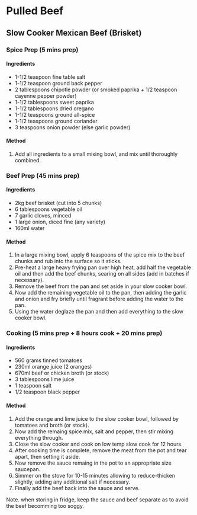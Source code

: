 # Pulled Beef

## Slow Cooker Mexican Beef (Brisket)

### Spice Prep (5 mins prep)

#### Ingredients

* 1-1/2 teaspoon fine table salt
* 1-1/2 teaspoon ground back pepper
* 2 tablespoons chipotle powder (or smoked paprika + 1/2 teaspoon cayenne pepper powder)
* 1-1/2 tablespoons sweet paprika
* 1-1/2 tablespoons dried oregano
* 1-1/2 teaspoons ground all-spice
* 1-1/2 teaspoons ground coriander
* 3 teaspoons onion powder (else garlic powder)

#### Method

1. Add all ingredients to a small mixing bowl, and mix until thoroughly combined.

### Beef Prep (45 mins prep)

#### Ingredients

* 2kg beef brisket (cut into 5 chunks)
* 6 tablespoons vegetable oil
* 7 garlic cloves, minced
* 1 large onion, diced fine (any variety)
* 160ml water

#### Method

1. In a large mixing bowl, apply 6 teaspoons of the spice mix to the beef chunks and rub into the surface so it sticks.
1. Pre-heat a large heavy frying pan over high heat, add half the vegetable oil and then add the beef chunks, searing on all sides (add in batches if necessary).
1. Remove the beef from the pan and set aside in your slow cooker bowl.
1. Now add the remaining vegetable oil to the pan, then adding the garlic and onion and fry briefly until fragrant before adding the water to the pan.
1. Using the water deglaze the pan and then add everything to the slow cooker bowl.

### Cooking (5 mins prep + 8 hours cook + 20 mins prep)

#### Ingredients

* 560 grams tinned tomatoes
* 230ml orange juice (2 oranges)
* 670ml beef or chicken broth (or stock)
* 3 tablespoons lime juice
* 1 teaspoon salt
* 1/2 teaspoon black pepper

#### Method

1. Add the orange and lime juice to the slow cooker bowl, followed by tomatoes and broth (or stock).
1. Now add the remaing spice mix, salt and pepper, then stir mixing everything through.
1. Close the slow cooker and cook on low temp slow cook for 12 hours.
1. After cooking time is complete, remove the meat from the pot and tear apart, then setting it aside.
1. Now remove the sauce remaing in the pot to an appropriate size saucepan.
1. Simmer on the stove for 10-15 minutes allowing to reduce-thicken slightly, adding any additional salt if necessary.
1. Finally add the beef back into the sauce and serve.

Note. when storing in fridge, keep the sauce and beef separate as to avoid the beef becomming too soggy.
